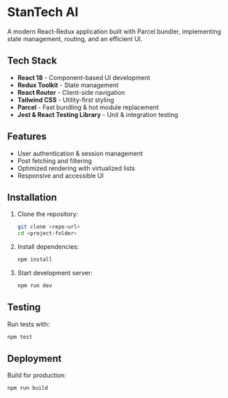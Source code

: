# StanTech AI
A modern React-Redux application built with Parcel bundler, implementing state management, routing, and an efficient UI.

## Tech Stack
- **React 18** - Component-based UI development
- **Redux Toolkit** - State management
- **React Router** - Client-side navigation
- **Tailwind CSS** - Utility-first styling
- **Parcel** - Fast bundling & hot module replacement
- **Jest & React Testing Library** - Unit & integration testing

## Features
- User authentication & session management
- Post fetching and filtering
- Optimized rendering with virtualized lists
- Responsive and accessible UI

## Installation
1. Clone the repository:
   ```sh
   git clone <repo-url>
   cd <project-folder>
   ```
2. Install dependencies:
   ```sh
   npm install
   ```
3. Start development server:
   ```sh
   npm run dev
   ```

## Testing
Run tests with:
```sh
npm test
```

## Deployment
Build for production:
```sh
npm run build
```


